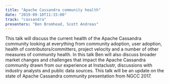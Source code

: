 ```yaml
---
title: "Apache Cassandra community health"
date: "2019-09-10T11:15:00"
track: "cassandra"
presenters: "Ben Bromhead, Scott Andreas"
---
```


This talk will discuss the current health of the Apache Cassandra community looking at everything from community adoption, user adoption, health of contributors/committers, project velocity and a number of other measures of community health. In this talk Ben will also discuss broader market changes and challenges that impact the Apache Cassandra community drawn from our experience at Instaclustr, discussions with industry analysts and public data sources. This talk will be an update on the state of Apache Cassandra community presentation from NGCC 2017.